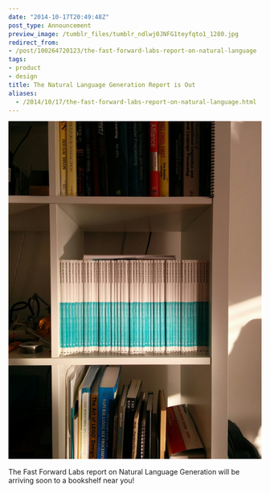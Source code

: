 ```yaml
---
date: "2014-10-17T20:49:48Z"
post_type: Announcement
preview_image: /tumblr_files/tumblr_ndlwj0JNFG1teyfqto1_1280.jpg
redirect_from:
- /post/100264720123/the-fast-forward-labs-report-on-natural-language
tags:
- product
- design
title: The Natural Language Generation Report is Out
aliases:
  - /2014/10/17/the-fast-forward-labs-report-on-natural-language.html
---
```


<img src="/tumblr_files/tumblr_ndlwj0JNFG1teyfqto1_1280.jpg"/>

The Fast Forward Labs report on Natural Language Generation will be arriving soon to a bookshelf near you!
